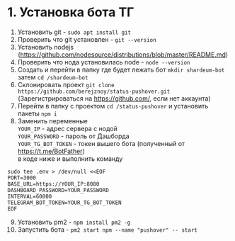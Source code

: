 # 1. Установка бота ТГ

1. Установить git - `sudo apt install git`
2. Проверить что git установлен - `git --version`
3. Установить nodejs (https://github.com/nodesource/distributions/blob/master/README.md)
4. Проверить что нода установилась node - `node --version`
5. Создать и перейти в папку где будет лежать бот `mkdir shardeum-bot` затем `cd /shardeum-bot`
6. Склонировать проект `git clone https://github.com/berejznoy/status-pushover.git` (Зарегистрироваться на https://github.com/, если нет аккаунта) 
7. Перейти в папку с проектом `cd /status-pushover` и установить пакеты `npm i`
8. Заменить переменные\
   `YOUR_IP` - адрес сервера с нодой\
   `YOUR_PASSWORD` - пароль от Дашборда\
   `YOUR_TG_BOT_TOKEN` - токен вышего бота (полученный от https://t.me/BotFather) \
   в коде ниже и выполнить команду
```
sudo tee .env > /dev/null <<EOF
PORT=3000
BASE_URL=https://YOUR_IP:8080
DASHBOARD_PASSWORD=YOUR_PASSWORD
INTERVAL=60000
TELEGRAM_BOT_TOKEN=YOUR_TG_BOT_TOKEN
EOF
```
9. Установить pm2 - `npm install pm2 -g`
10. Запустить бота - `pm2 start npm --name "pushover" -- start`

